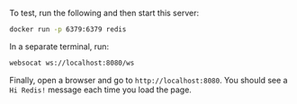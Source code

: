 
To test, run the following and then start this server:

```bash
docker run -p 6379:6379 redis
```

In a separate terminal, run:

```bash
websocat ws://localhost:8080/ws
```

Finally, open a browser and go to `http://localhost:8080`. You should see a `Hi Redis!` message
each time you load the page.
